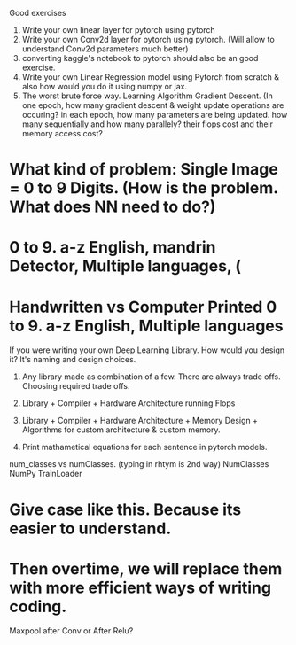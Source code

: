 

Good exercises
1. Write your own linear layer for pytorch using pytorch
2. Write your own Conv2d layer for pytorch using pytorch. (Will allow to understand Conv2d parameters much better)
3. converting kaggle's notebook to pytorch should also be an good exercise. 
4. Write your own Linear Regression model using Pytorch from scratch & also how would you do it using numpy or jax.
5. The worst brute force way. Learning Algorithm Gradient Descent. (In one epoch, how many gradient descent & weight update operations are occuring?
in each epoch, how many parameters are being updated. how many sequentially and how many parallely? their flops cost and their memory access cost?

# What kind of problem: Single Image = 0 to 9 Digits. (How is the problem. What does NN need to do?)
# 0 to 9. a-z English, mandrin Detector, Multiple languages, (
# Handwritten vs Computer Printed 0 to 9. a-z English, Multiple languages


If you were writing your own Deep Learning Library. How would you design it? It's naming and design choices. 
1. Any library made as combination of a few. There are always trade offs. Choosing required trade offs. 
2. Library + Compiler + Hardware Architecture running Flops
3. Library + Compiler + Hardware Architecture + Memory Design + Algorithms for custom architecture & custom memory. 


1. Print mathametical equations for each sentence in pytorch models. 

num_classes vs numClasses. (typing in rhtym is 2nd way)
NumClasses
NumPy
TrainLoader
# Give case like this. Because its easier to understand. 
# Then overtime, we will replace them with more efficient ways of writing coding. 

Maxpool after Conv or After Relu?